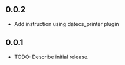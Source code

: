 ## 0.0.2

* Add instruction using datecs_printer plugin


## 0.0.1

* TODO: Describe initial release.
